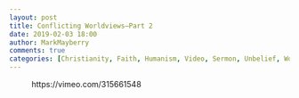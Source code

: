 ```yaml
---
layout: post
title: Conflicting Worldviews—Part 2
date: 2019-02-03 18:00
author: MarkMayberry
comments: true
categories: [Christianity, Faith, Humanism, Video, Sermon, Unbelief, Worldviews]
---
```

<!-- wp:core-embed/vimeo {"url":"https://vimeo.com/315661548","type":"video","providerNameSlug":"vimeo","className":"wp-embed-aspect-4-3 wp-has-aspect-ratio"} -->
<figure class="wp-block-embed-vimeo wp-block-embed is-type-video is-provider-vimeo wp-embed-aspect-4-3 wp-has-aspect-ratio"><div class="wp-block-embed__wrapper">
https://vimeo.com/315661548
</div></figure>
<!-- /wp:core-embed/vimeo -->
